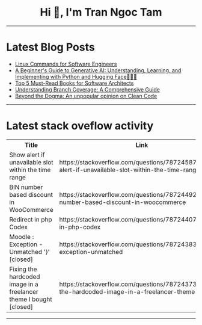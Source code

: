 <h1 align="center">Hi 👋, I'm Tran Ngoc Tam</h1>

---

# Latest Blog Posts 
<!-- BLOG-POST-LIST:START -->
- [Linux Commands for Software Engineers](https://dev.to/iamcymentho/linux-commands-for-software-engineers-55ag)
- [A Beginner&#39;s Guide to Generative AI: Understanding, Learning, and Implementing with Python and Hugging Face🐍🤗🤖](https://dev.to/kammarianand/a-beginners-guide-to-generative-ai-understanding-learning-and-implementing-with-python-and-hugging-face-jif)
- [Top 5 Must-Read Books for Software Architects](https://dev.to/tectrain_academy/top-5-must-read-books-for-software-architects-46en)
- [Understanding Branch Coverage: A Comprehensive Guide](https://dev.to/keploy/understanding-branch-coverage-a-comprehensive-guide-1k32)
- [Beyond the Dogma: An unpopular opinion on Clean Code](https://dev.to/selmaohneh/beyond-the-dogma-an-unpopular-opinion-on-clean-code-14l4)
<!-- BLOG-POST-LIST:END -->

---

# Latest stack oveflow activity
<table>
  <tr><th>Title</th><th>Link</th></tr>
  <!-- STACKOVERFLOW:START --><tr><td>Show alert if unavailable slot within the time range</td><td>https://stackoverflow.com/questions/78724587/show-alert-if-unavailable-slot-within-the-time-range</td></tr><tr><td>BIN number based discount in WooCommerce</td><td>https://stackoverflow.com/questions/78724492/bin-number-based-discount-in-woocommerce</td></tr><tr><td>Redirect in php Codex</td><td>https://stackoverflow.com/questions/78724407/redirect-in-php-codex</td></tr><tr><td>Moodle : Exception - Unmatched &#39;}&#39; [closed]</td><td>https://stackoverflow.com/questions/78724383/moodle-exception-unmatched</td></tr><tr><td>Fixing the hardcoded image in a freelancer theme I bought [closed]</td><td>https://stackoverflow.com/questions/78724373/fixing-the-hardcoded-image-in-a-freelancer-theme-i-bought</td></tr><!-- STACKOVERFLOW:END -->
</table>

---



